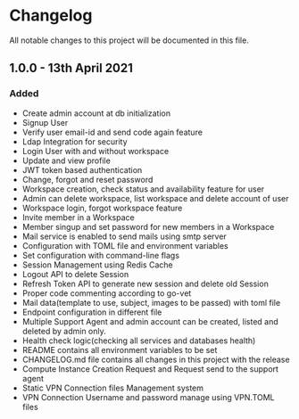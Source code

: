 # Changelog

All notable changes to this project will be documented in this file.

## 1.0.0 - 13th April 2021

### Added

* Create admin account at db initialization
* Signup User
* Verify user email-id and send code again feature
* Ldap Integration for security
* Login User with and without workspace
* Update and view profile
* JWT token based authentication
* Change, forgot and reset password
* Workspace creation, check status and availability feature for user
* Admin can delete workspace, list workspace and delete account of user
* Workspace login, forgot workspace feature
* Invite member in a Workspace
* Member singup and set password for new members in a Workspace
* Mail service is enabled to send mails using smtp server
* Configuration with TOML file and environment variables
* Set configuration with command-line flags
* Session Management using Redis Cache
* Logout API to delete Session
* Refresh Token API to generate new session and delete old Session
* Proper code commenting according to go-vet
* Mail data(template to use, subject, images to be passed) with toml file
* Endpoint configuration in different file
* Multiple Support Agent and admin account can be created, listed and deleted by admin only.
* Health check logic(checking all services and databases health)
* README contains all environment variables to be set
* CHANGELOG.md file contains all changes in this project with the release
* Compute Instance Creation Request and Request send to the support agent
* Static VPN Connection files Management system
* VPN Connection Username and password manage using VPN.TOML files
